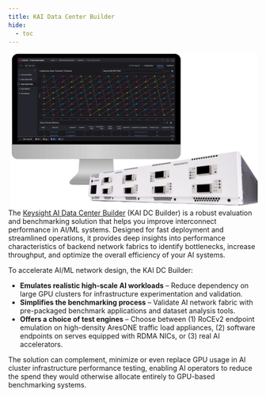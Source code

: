```yaml
---
title: KAI Data Center Builder
hide:
  - toc
---
```


[<img src="./assets/KAI_DC-Builder_Hero_TransparetBG.png" alt="Keysight AI Data Center Builder Logo" width="500px" align="right"/>][kaidcb_product_page]

The [Keysight AI Data Center Builder][kaidcb_product_page] (KAI DC Builder) is a robust evaluation and benchmarking solution that helps you improve interconnect performance in AI/ML systems. Designed for fast deployment and streamlined operations, it provides deep insights into performance characteristics of backend network fabrics to identify bottlenecks, increase throughput, and optimize the overall efficiency of your AI systems.

To accelerate AI/ML network design, the KAI DC Builder:

* **Emulates realistic high-scale AI workloads** – Reduce dependency on large GPU clusters for infrastructure experimentation and validation.
* **Simplifies the benchmarking process** – Validate AI network fabric with pre-packaged benchmark applications and dataset analysis tools.
* **Offers a choice of test engines** – Choose between (1) RoCEv2 endpoint emulation on high-density AresONE traffic load appliances, (2) software endpoints on serves equipped with RDMA NICs, or (3) real AI accelerators.

The solution can complement, minimize or even replace GPU usage in AI cluster infrastructure performance testing, enabling AI operators to reduce the spend they would otherwise allocate entirely to GPU-based benchmarking systems.

[kaidcb_product_page]: https://www.keysight.com/us/en/products/network-test/protocol-load-test/kai-data-center-builder.html
